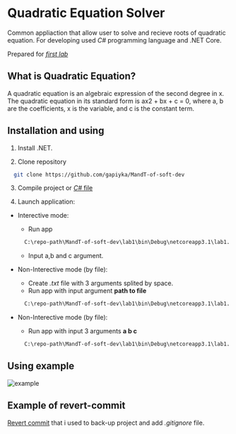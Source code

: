 # Quadratic Equation Solver

Common appliaction that allow user to solve and recieve roots of quadratic equation.
For developing used *C#* programming language and .NET Core.

Prepared for [*first lab*](https://docs.google.com/document/d/1pTz_GAy3GX0GxxoRV5DAiCIGJyMOONHuT9WQS8JgrB0/edit#)

## What is Quadratic Equation?

A quadratic equation is an algebraic expression of the second degree in x. 
The quadratic equation in its standard form is ax2 + bx + c = 0, where a, b are the coefficients, x is the variable, and c is the constant term. 

## Installation and using

1. Install .NET.

2. Clone repository
```bash
  git clone https://github.com/gapiyka/MandT-of-soft-dev
```
3. Compile project or [*C#* file](https://github.com/gapiyka/MandT-of-soft-dev/blob/main/lab1/Program.cs)

4. Launch application:
 - Interective mode:
	- Run app
	```bash
	  C:\repo-path\MandT-of-soft-dev\lab1\bin\Debug\netcoreapp3.1\lab1.exe
	``` 
	- Input a,b and c argument.
	
	
- Non-Interective mode (by file):
	- Create *.txt* file with 3 arguments splited by space.
	- Run app with input argument **path to file** 
	```bash
	  C:\repo-path\MandT-of-soft-dev\lab1\bin\Debug\netcoreapp3.1\lab1.exe C:\repo-path\MandT-of-soft-dev\lab1\args.txt
	``` 
	
- Non-Interective mode (by file):
	- Run app with input 3 arguments **a b c** 
	```bash
	  C:\repo-path\MandT-of-soft-dev\lab1\bin\Debug\netcoreapp3.1\lab1.exe 2 4 2
	``` 
	
## Using example
 ![example](https://media.giphy.com/media/hJivkRIoO74iobs0jM/giphy.gif)

## Example of revert-commit

[Revert commit](https://github.com/gapiyka/MandT-of-soft-dev/commit/e00151930a36b8c4d1b6c6afc5a77e09ae8849d2) that i used to back-up project and add *.gitignore* file.